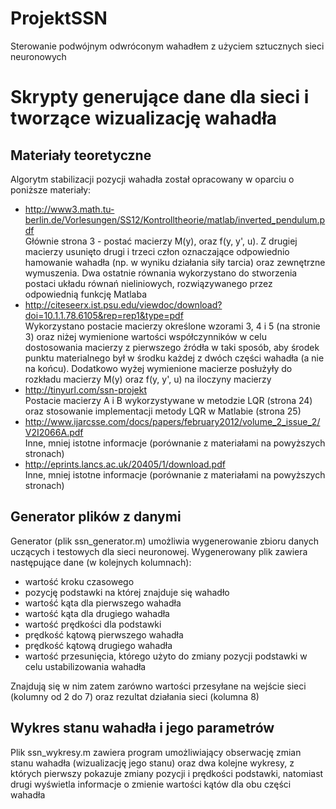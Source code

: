 # ProjektSSN
Sterowanie podwójnym odwróconym wahadłem z użyciem sztucznych sieci neuronowych

Skrypty generujące dane dla sieci i tworzące wizualizację wahadła
==========================

Materiały teoretyczne
---------------------
Algorytm stabilizacji pozycji wahadła został opracowany w oparciu o poniższe materiały:
- http://www3.math.tu-berlin.de/Vorlesungen/SS12/Kontrolltheorie/matlab/inverted_pendulum.pdf <br/>
Głównie strona 3 - postać macierzy M(y), oraz f(y, y', u). Z drugiej macierzy usunięto drugi i trzeci
człon oznaczające odpowiednio hamowanie wahadła (np. w wyniku działania siły tarcia) oraz zewnętrzne wymuszenia.
Dwa ostatnie równania wykorzystano do stworzenia postaci układu równań nieliniowych, rozwiązywanego przez odpowiednią funkcję Matlaba
- http://citeseerx.ist.psu.edu/viewdoc/download?doi=10.1.1.78.6105&rep=rep1&type=pdf <br/>
Wykorzystano postacie macierzy określone wzorami 3, 4 i 5 (na stronie 3) oraz niżej wymienione wartości współczynników w celu dostosowania
macierzy z pierwszego źródła w taki sposób, aby środek punktu materialnego był w środku każdej z dwóch części wahadła (a nie na końcu).
Dodatkowo wyżej wymienione macierze posłużyły do rozkładu macierzy M(y) oraz f(y, y', u) na iloczyny macierzy
- http://tinyurl.com/ssn-projekt  <br/>
Postacie macierzy A i B wykorzystywane w metodzie LQR (strona 24) oraz stosowanie implementacji metody LQR w Matlabie (strona 25)
- http://www.ijarcsse.com/docs/papers/february2012/volume_2_issue_2/V2I2066A.pdf  <br/>
Inne, mniej istotne informacje (porównanie z materiałami na powyższych stronach)
- http://eprints.lancs.ac.uk/20405/1/download.pdf  <br/>
Inne, mniej istotne informacje (porównanie z materiałami na powyższych stronach)

Generator plików z danymi
-------------------------
Generator (plik ssn_generator.m) umożliwia wygenerowanie zbioru danych uczących i testowych dla sieci neuronowej.
Wygenerowany plik zawiera następujące dane (w kolejnych kolumnach):
- wartość kroku czasowego
- pozycję podstawki na której znajduje się wahadło
- wartość kąta dla pierwszego wahadła
- wartość kąta dla drugiego wahadła
- wartość prędkości dla podstawki
- prędkość kątową pierwszego wahadła
- prędkość kątową drugiego wahadła
- wartość przesunięcia, którego użyto do zmiany pozycji podstawki w celu ustabilizowania wahadła

Znajdują się w nim zatem zarówno wartości przesyłane na wejście sieci (kolumny od 2 do 7) oraz rezultat działania sieci (kolumna 8)

Wykres stanu wahadła i jego parametrów
--------------------------------------
Plik ssn_wykresy.m zawiera program umożliwiający obserwację zmian stanu wahadła (wizualizację jego stanu) oraz dwa
kolejne wykresy, z których pierwszy pokazuje zmiany pozycji i prędkości podstawki, natomiast drugi wyświetla
informacje o zmienie wartości kątów dla obu części wahadła
